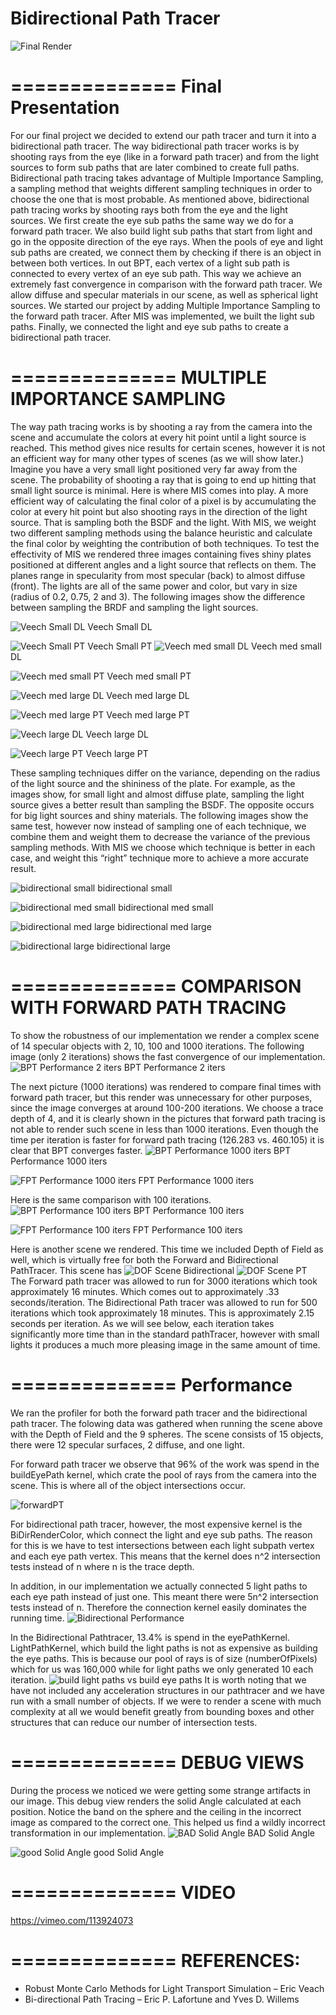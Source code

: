 Bidirectional Path Tracer
==============
![Final Render](https://raw.githubusercontent.com/paula18/Photon-Mapping/forwardMIS/performanceTestingBPT1000.0.bmp)

==============
Final Presentation
==============
For our final project we decided to extend our path tracer and turn it into a bidirectional path tracer. 
The way bidirectional path tracer works is by shooting rays from the eye (like in a forward path tracer) and from the light sources to form sub paths that are later combined to create full paths. Bidirectional path tracing takes advantage of Multiple Importance Sampling, a sampling method that weights different sampling techniques in order to choose the one that is most probable. 
As mentioned above, bidirectional path tracing works by shooting rays both from the eye and the light sources. We first create the eye sub paths the same way we do for a forward path tracer. We also build light sub paths that start from light and go in the opposite direction of the eye rays. When the pools of eye and light sub paths are created, we connect them by checking if there is an object in between both vertices. In out BPT, each vertex of a light sub path is connected to every vertex of an eye sub path. This way we achieve an extremely fast convergence in comparison with the forward path tracer.
We allow diffuse and specular materials in our scene, as well as spherical light sources. 
We started our project by adding Multiple Importance Sampling to the forward path tracer. After MIS was implemented, we built the light sub paths. Finally, we connected the light and eye sub paths to create a bidirectional path tracer. 


==============
MULTIPLE IMPORTANCE SAMPLING
==============
The way path tracing works is by shooting a ray from the camera into the scene and accumulate the colors at every hit point until a light source is reached. This method gives nice results for certain scenes, however it is not an efficient way for many other types of scenes (as we will show later.) Imagine you have a very small light positioned very far away from the scene. The probability of shooting a ray that is going to end up hitting that small light source is minimal. Here is where MIS comes into play. A more efficient way of calculating the final color of a pixel is by accumulating the color at every hit point but also shooting rays in the direction of the light source. That is sampling both the BSDF and the light. With MIS, we weight two different sampling methods using the balance heuristic and calculate the final color by weighting the contribution of both techniques. 
To test the effectivity of MIS we rendered three images containing fives shiny plates positioned at different angles and a light source that reflects on them. The planes range in specularity from most specular (back) to almost diffuse (front). The lights are all of the same power and color, but vary in size (radius of 0.2, 0.75, 2 and 3). The following images show the difference between sampling the BRDF and sampling the light sources. 


![Veech Small DL](https://raw.githubusercontent.com/paula18/Photon-Mapping/forwardMIS/VEECH_SmallLight_DL.0.bmp)
Veech Small DL

![Veech Small PT](https://raw.githubusercontent.com/paula18/Photon-Mapping/forwardMIS/VEECH_SmallLight_PT.0.bmp)
Veech Small PT
![Veech med small DL](https://raw.githubusercontent.com/paula18/Photon-Mapping/forwardMIS/VEECH_Light075_DirectLighting.0.bmp)
Veech med small DL

![Veech med small PT](https://raw.githubusercontent.com/paula18/Photon-Mapping/forwardMIS/VEECH_Light075_PT.0.bmp)
Veech med small PT

![Veech med large DL](https://raw.githubusercontent.com/paula18/Photon-Mapping/forwardMIS/VEECH_LargeLight_DL.0.bmp)
Veech med large DL

![Veech med large PT](https://raw.githubusercontent.com/paula18/Photon-Mapping/forwardMIS/VEECH_LargeLight_PT.0.bmp)
Veech med large PT

![Veech large DL](https://raw.githubusercontent.com/paula18/Photon-Mapping/forwardMIS/VEECH_Light350_DirectLighting.0.bmp)
Veech large DL

![Veech large PT](https://raw.githubusercontent.com/paula18/Photon-Mapping/forwardMIS/VEECH_Light350_PT.0.bmp)
Veech large PT

These sampling techniques differ on the variance, depending on the radius of the light source and the shininess of the plate. For example, as the images show, for small light and almost diffuse plate, sampling the light source gives a better result than sampling the BSDF. The opposite occurs for big light sources and shiny materials. 
The following images show the same test, however now instead of sampling one of each technique, we combine them and weight them to decrease the variance of the previous sampling methods. With MIS we choose which technique is better in each case, and weight this “right” technique more to achieve a more accurate result.   

![bidirectional small](https://raw.githubusercontent.com/paula18/Photon-Mapping/forwardMIS/VEECH_SmallLight_BI.0.bmp)
bidirectional small

![bidirectional med small](https://raw.githubusercontent.com/paula18/Photon-Mapping/forwardMIS/VEECH_Light075_BPT.0.bmp)
bidirectional med small

![bidirectional med large](https://raw.githubusercontent.com/paula18/Photon-Mapping/forwardMIS/VEECH_LargeLight_BI.0.bmp)
bidirectional med large

![bidirectional large](https://raw.githubusercontent.com/paula18/Photon-Mapping/forwardMIS/VEECH_Light350_BPT.0.bmp)
bidirectional large

==============
COMPARISON WITH FORWARD PATH TRACING
==============
To show the robustness of our implementation we render a complex scene of 14 specular objects with 2, 10, 100 and 1000 iterations. The following image (only 2 iterations) shows the fast convergence of our implementation. 
![BPT Performance 2 iters](https://raw.githubusercontent.com/paula18/Photon-Mapping/forwardMIS/performanceTestingBPT2.0.bmp)
BPT Performance 2 iters

The next picture (1000 iterations) was rendered to compare final times with forward path tracer, but this render was unnecessary for other purposes, since the image converges at around 100-200 iterations. We choose a trace depth of 4, and it is clearly shown in the pictures that forward path tracing is not able to render such scene in less than 1000 iterations. Even though the time per iteration is faster for forward path tracing (126.283 vs. 460.105) it is clear that BPT converges faster. 
![BPT Performance 1000 iters](https://raw.githubusercontent.com/paula18/Photon-Mapping/forwardMIS/performanceTestingBPT1000.0.bmp)
BPT Performance 1000 iters

![FPT Performance 1000 iters](https://raw.githubusercontent.com/paula18/Photon-Mapping/forwardMIS/performanceTestingPT1000.0.bmp)
FPT Performance 1000 iters


Here is the same comparison with 100 iterations.
![BPT Performance 100 iters](https://raw.githubusercontent.com/paula18/Photon-Mapping/forwardMIS/performanceTestingBPT100.0.bmp)
BPT Performance 100 iters

![FPT Performance 100 iters](https://raw.githubusercontent.com/paula18/Photon-Mapping/forwardMIS/performanceTestingPT100.0.bmp)
FPT Performance 100 iters

Here is another scene we rendered.  This time we included Depth of Field as well, which is virtually free for both the Forward and Bidirectional PathTracer.
This scene has 
![DOF Scene Bidirectional](https://raw.githubusercontent.com/paula18/Photon-Mapping/forwardMIS/RobbieScene.0.bmp)
![DOF Scene PT](https://raw.githubusercontent.com/paula18/Photon-Mapping/forwardMIS/RobbieScene.PT.bmp)
The Forward path tracer was allowed to run for 3000 iterations which took approximately 16 minutes. Which comes out to approximately .33 seconds/iteration.
The Bidirectional Path tracer was allowed to run for 500 iterations which took approximately 18 minutes.  This is approximately 2.15 seconds per iteration.  As we will see below, each iteration takes significantly more time than in the standard pathTracer, however with small lights it produces a much more pleasing image in the same amount of time.

==============
Performance
==============
We ran the profiler for both the forward path tracer and the bidirectional path tracer.  The folowing data was gathered when running the scene above with the Depth of Field and the 9 spheres.  The scene consists of 15 objects, there were 12 specular surfaces, 2 diffuse, and one light.

For forward path tracer we observe that 96% of the work was spend in the buildEyePath kernel, which crate the pool of rays from the camera into the scene. This is where all of the object intersections occur.

![forwardPT](https://raw.githubusercontent.com/paula18/Photon-Mapping/forwardMIS/CudaPathTracer.jpg)

For bidirectional path tracer, however, the most expensive kernel is the BiDirRenderColor, which connect the light and eye sub paths. The reason for this is we have to test intersections between each light subpath vertex and each eye path vertex. This means that the kernel does n^2 intersection tests instead of n where n is the trace depth.

In addition, in our implementation we actually connected 5 light paths to each eye path instead of just one.  This meant there were 5n^2 intersection tests instead of n.  Therefore the connection kernel easily dominates the running time.
![Bidirectional Performance](https://raw.githubusercontent.com/paula18/Photon-Mapping/forwardMIS/CudaProfileBI_1.jpg)

In the Bidirectional Pathtracer, 13.4% is spend in the eyePathKernel. LightPathKernel, which build the light paths is not as expensive as building the eye paths. This is because our pool of rays is of size (numberOfPixels) which for us was 160,000 while for light paths we only generated 10 each iteration.
![build light paths vs build eye paths](https://raw.githubusercontent.com/paula18/Photon-Mapping/forwardMIS/CudacompareBuildLightPath.jpg)
It is worth noting that we have not included any acceleration structures in our pathtracer and we have run with a small number of objects.  If we were to render a scene with much complexity at all we would benefit greatly from bounding boxes and other structures that can reduce our number of intersection tests.


==============
DEBUG VIEWS
==============
During the process we noticed we were getting some strange artifacts in our image.  This debug view renders the solid Angle calculated at each position.  Notice the band on the sphere and the ceiling in the incorrect image as compared to the correct one.  This helped us find a wildly incorrect transformation in our implementation.
![BAD Solid Angle](https://raw.githubusercontent.com/paula18/Photon-Mapping/forwardMIS/DEBUG_SolidAngleBug.bmp)
BAD Solid Angle

![good Solid Angle](https://raw.githubusercontent.com/paula18/Photon-Mapping/forwardMIS/DEBUG_solidAngle.bmp)
good Solid Angle

==============
VIDEO 
==============

https://vimeo.com/113924073

==============
REFERENCES: 
==============
* Robust Monte Carlo Methods for Light Transport Simulation – Eric Veach
* Bi-directional Path Tracing – Eric P. Lafortune and Yves D. Willems


